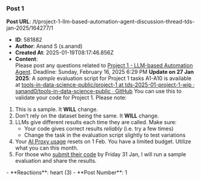 ### Post 1
**Post URL**: /t/project-1-llm-based-automation-agent-discussion-thread-tds-jan-2025/164277/1
- **ID**: 581882
- **Author**: Anand S (s.anand)
- **Created At**: 2025-01-19T08:17:46.856Z
- **Content**:  
  Please post any questions related to <a href="https://tds.s-anand.net/#/project-1">Project 1 - LLM-based Automation Agent</a>.
Deadline: <span class="discourse-local-date" data-date="2025-02-16" data-email-preview="2025-02-16T18:29:00Z UTC" data-format="LLLL" data-time="23:59:00" data-timezone="Asia/Calcutta">Sunday, February 16, 2025 6:29 PM</span>
<strong>Update on 27 Jan 2025</strong>:
A <em>sample</em> evaluation script for Project 1 tasks A1-A10 is available at <a href="https://github.com/sanand0/tools-in-data-science-public/tree/tds-2025-01-project-1-wip/project-1">tools-in-data-science-public/project-1 at tds-2025-01-project-1-wip · sanand0/tools-in-data-science-public · GitHub</a>
You can use this to validate your code for Project 1.
Please note:
<ol>
<li>This is a sample. It <strong>WILL</strong> change.</li>
<li>Don’t rely on the dataset being the same. It <strong>WILL</strong> change.</li>
<li>LLMs give different results each time they are called. Make sure:
<ul>
<li>Your code gives correct results <em>reliably</em> (i.e. try a few times)</li>
<li>Change the task in the evaluation script slightly to test variations</li>
</ul>
</li>
<li>Your <a href="https://aiproxy.sanand.workers.dev/">AI Proxy usage</a> resets on 1 Feb. You have a limited budget. Utilize what you can this month.</li>
<li>For those who <a href="https://docs.google.com/forms/d/e/1FAIpQLSdOaljgV-INdbKrPotV9OMUKV01QVaFEfcnr5dAxBZqM4x37g/viewform?usp=dialog">submit their code</a> by Friday 31 Jan, I will run a sample evaluation and share the results.</li>
</ol>
- **Reactions**: heart (3)
- **Post Number**: 1

